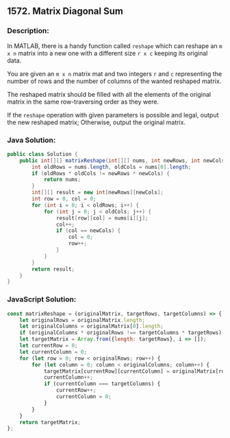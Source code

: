 ## 1572. Matrix Diagonal Sum

### Description:
In MATLAB, there is a handy function called ```reshape``` which can reshape an ```m x n``` matrix into a new one with a different size ```r x c``` keeping its original data.

You are given an ```m x n``` matrix mat and two integers ```r``` and ```c``` representing the number of rows and the number of columns of the wanted reshaped matrix.

The reshaped matrix should be filled with all the elements of the original matrix in the same row-traversing order as they were.

If the ```reshape``` operation with given parameters is possible and legal, output the new reshaped matrix; Otherwise, output the original matrix.


### Java Solution:
```Java
public class Solution {
    public int[][] matrixReshape(int[][] nums, int newRows, int newCols) {
        int oldRows = nums.length, oldCols = nums[0].length;
        if (oldRows * oldCols != newRows * newCols) {
            return nums;
        }
        int[][] result = new int[newRows][newCols];
        int row = 0, col = 0;
        for (int i = 0; i < oldRows; i++) {
            for (int j = 0; j < oldCols; j++) {
                result[row][col] = nums[i][j];
                col++;
                if (col == newCols) {
                    col = 0;
                    row++;
                }
            }
        }
        return result;
    }
}
```

### JavaScript Solution:
```JavaScript
const matrixReshape = (originalMatrix, targetRows, targetColumns) => {
    let originalRows = originalMatrix.length;
    let originalColumns = originalMatrix[0].length;
    if (originalColumns * originalRows !== targetColumns * targetRows) return originalMatrix;
    let targetMatrix = Array.from({length: targetRows}, i => []);
    let currentRow = 0;
    let currentColumn = 0;
    for (let row = 0; row < originalRows; row++) {
        for (let column = 0; column < originalColumns; column++) {
            targetMatrix[currentRow][currentColumn] = originalMatrix[row][column];
            currentColumn++;
            if (currentColumn === targetColumns) {
                currentRow++;
                currentColumn = 0;
            }
        }
    }
    return targetMatrix;
};
```